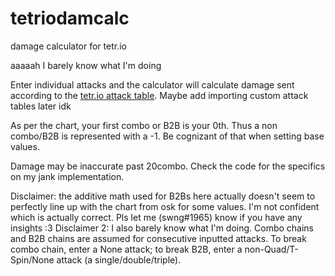 # tetriodamcalc
damage calculator for tetr.io

aaaaah I barely know what I'm doing

Enter individual attacks and the calculator will calculate damage sent according to the [tetr.io attack table](https://cdn.discordapp.com/attachments/674421736162197515/716081165886423110/2020-05-30_02-07-18.png). Maybe add importing custom attack tables later idk

As per the chart, your first combo or B2B is your 0th. Thus a non combo/B2B is represented with a -1. Be cognizant of that when setting base values.

Damage may be inaccurate past 20combo. Check the code for the specifics on my jank implementation.

Disclaimer: the additive math used for B2Bs here actually doesn't seem to perfectly line up with the chart from osk for some values. I'm not confident which is actually correct. Pls let me (swng#1965) know if you have any insights :3 
Disclaimer 2: I also barely know what I'm doing.
Combo chains and B2B chains are assumed for consecutive inputted attacks. To break combo chain, enter a None attack; to break B2B, enter a non-Quad/T-Spin/None attack (a single/double/triple).

